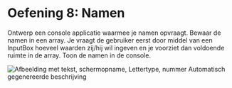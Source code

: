 # Oefening 8: Namen

Ontwerp een console applicatie waarmee je namen opvraagt. Bewaar de
namen in een array. Je vraagt de gebruiker eerst door middel van een
InputBox hoeveel waarden zij/hij wil ingeven en je voorziet dan
voldoende ruimte in de array. Toon de namen in de console.

![Afbeelding met tekst, schermopname, Lettertype, nummer Automatisch
gegenereerde
beschrijving](./media/image1.png)
